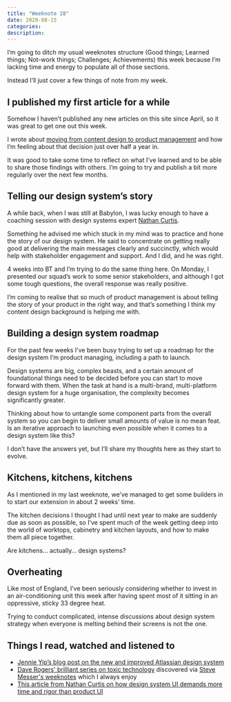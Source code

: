 ```yaml
---
title: "Weeknote 28"
date: 2020-08-15
categories:
description: 
---
```


I’m going to ditch my usual weeknotes structure (Good things; Learned things; Not-work things; Challenges; Achievements) this week because I’m lacking time and energy to populate all of those sections.

Instead I’ll just cover a few things of note from my week.

## I published my first article for a while

Somehow I haven’t published any new articles on this site since April, so it was great to get one out this week.

I wrote about [moving from content design to product management](/articles/content-designer-to-product-manager/) and how I’m feeling about that decision just over half a year in. 

It was good to take some time to reflect on what I’ve learned and to be able to share those findings with others. I’m going to try and publish a bit more regularly over the next few months.

## Telling our design system’s story

A while back, when I was still at Babylon, I was lucky enough to have a coaching session with design systems expert [Nathan Curtis](https://twitter.com/nathanacurtis).

Something he advised me which stuck in my mind was to practice and hone the story of our design system. He said to concentrate on getting really good at delivering the main messages clearly and succinctly, which would help with stakeholder engagement and support. And I did, and he was right.

4 weeks into BT and I’m trying to do the same thing here. On Monday, I presented our squad’s work to some senior stakeholders, and although I got some tough questions, the overall response was really positive.

I’m coming to realise that so much of product management is about telling the story of your product in the right way, and that’s something I think my content design background is helping me with. 

## Building a design system roadmap

For the past few weeks I’ve been busy trying to set up a roadmap for the design system I’m product managing, including a path to launch. 

Design systems are big, complex beasts, and a certain amount of foundational things need to be decided before you can start to move forward with them. When the task at hand is a multi-brand, multi-platform design system for a huge organisation, the complexity becomes significantly greater.

Thinking about how to untangle some component parts from the overall system so you can begin to deliver small amounts of value is no mean feat. Is an iterative approach to launching even possible when it comes to a design system like this? 

I don’t have the answers yet, but I’ll share my thoughts here as they start to evolve.

## Kitchens, kitchens, kitchens

As I mentioned in my last weeknote, we’ve managed to get some builders in to start our extension in about 2 weeks’ time. 

The kitchen decisions I thought I had until next year to make are suddenly due as soon as possible, so I’ve spent much of the week getting deep into the world of worktops, cabinetry and kitchen layouts, and how to make them all piece together.

Are kitchens… actually… design systems?

## Overheating

Like most of England, I’ve been seriously considering whether to invest in an air-conditioning unit this week after having spent most of it sitting in an oppressive, sticky 33 degree heat.

Trying to conduct complicated, intense discussions about design system strategy when everyone is melting behind their screens is not the one.

## Things I read, watched and listened to

- [Jennie Yip’s blog post on the new and improved Atlassian design system](https://medium.com/designing-atlassian/our-new-home-for-atlassian-design-system-7ec766cf36cd)
- [Dave Rogers' brilliant series on toxic technology](https://daverog.com/series-toxic-technology/) discovered via [Steve Messer's weeknotes](https://visitmy.website/2020/08/14/the-success/) which I always enjoy
- [This article from Nathan Curtis on how design system UI demands more time and rigor than product UI](https://medium.com/eightshapes-llc/design-system-ui-is-more-expensive-than-a-product-teams-ui-f3c3e48c555)

